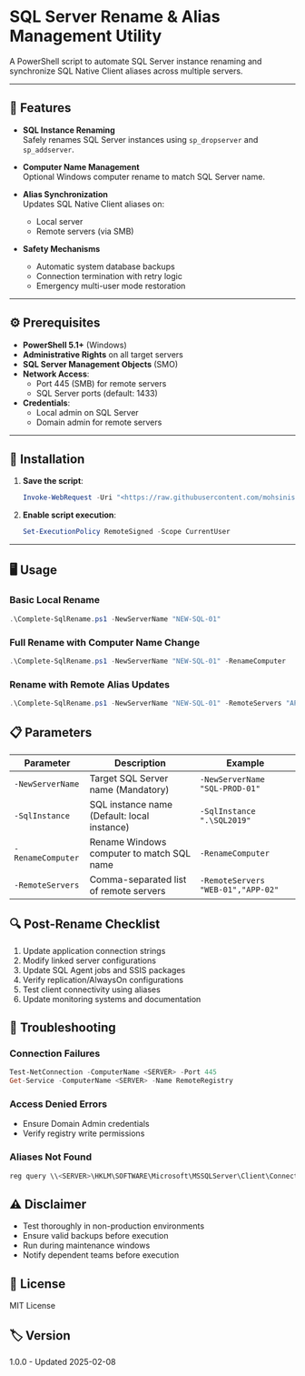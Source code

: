 # SQL Server Rename & Alias Management Utility

A PowerShell script to automate SQL Server instance renaming and synchronize SQL Native Client aliases across multiple servers.

---

## 📌 Features

- **SQL Instance Renaming**  
  Safely renames SQL Server instances using `sp_dropserver` and `sp_addserver`.
  
- **Computer Name Management**  
  Optional Windows computer rename to match SQL Server name.

- **Alias Synchronization**  
  Updates SQL Native Client aliases on:
  - Local server
  - Remote servers (via SMB)

- **Safety Mechanisms**  
  - Automatic system database backups
  - Connection termination with retry logic
  - Emergency multi-user mode restoration

---

## ⚙️ Prerequisites

- **PowerShell 5.1+** (Windows)
- **Administrative Rights** on all target servers
- **SQL Server Management Objects** (SMO)
- **Network Access**:
  - Port 445 (SMB) for remote servers
  - SQL Server ports (default: 1433)
- **Credentials**:
  - Local admin on SQL Server
  - Domain admin for remote servers

---

## 🚀 Installation

1. **Save the script**:
    ```powershell
    Invoke-WebRequest -Uri "<https://raw.githubusercontent.com/mohsinis/SQL-Server-Rename-Manager/refs/heads/main/Complete-SqlRename.ps1>" -OutFile "Complete-SqlRename.ps1"
    ```

2. **Enable script execution**:
    ```powershell
    Set-ExecutionPolicy RemoteSigned -Scope CurrentUser
    ```

---

## 🖥️ Usage

### Basic Local Rename
```powershell
.\Complete-SqlRename.ps1 -NewServerName "NEW-SQL-01"
```

### Full Rename with Computer Name Change
```powershell
.\Complete-SqlRename.ps1 -NewServerName "NEW-SQL-01" -RenameComputer
```

### Rename with Remote Alias Updates
```powershell
.\Complete-SqlRename.ps1 -NewServerName "NEW-SQL-01" -RemoteServers "APP-01","APP-02"
```
## 📋 Parameters

| Parameter         | Description                                  | Example                      |
|-------------------|----------------------------------------------|------------------------------|
| `-NewServerName`  | Target SQL Server name (Mandatory)           | `-NewServerName "SQL-PROD-01"` |
| `-SqlInstance`    | SQL instance name (Default: local instance)  | `-SqlInstance ".\SQL2019"`     |
| `-RenameComputer` | Rename Windows computer to match SQL name    | `-RenameComputer`             |
| `-RemoteServers`  | Comma-separated list of remote servers       | `-RemoteServers "WEB-01","APP-02"` |

## 🔍 Post-Rename Checklist

1. Update application connection strings
2. Modify linked server configurations
3. Update SQL Agent jobs and SSIS packages
4. Verify replication/AlwaysOn configurations
5. Test client connectivity using aliases
6. Update monitoring systems and documentation

## 🚨 Troubleshooting

### Connection Failures
```powershell
Test-NetConnection -ComputerName <SERVER> -Port 445
Get-Service -ComputerName <SERVER> -Name RemoteRegistry
```
### Access Denied Errors

- Ensure Domain Admin credentials  
- Verify registry write permissions  

### Aliases Not Found

```powershell
reg query \\<SERVER>\HKLM\SOFTWARE\Microsoft\MSSQLServer\Client\ConnectTo
```

## ⚠️ Disclaimer

- Test thoroughly in non-production environments
- Ensure valid backups before execution
- Run during maintenance windows
- Notify dependent teams before execution

## 📜 License
MIT License

## 🏷️ Version
1.0.0 - Updated 2025-02-08





